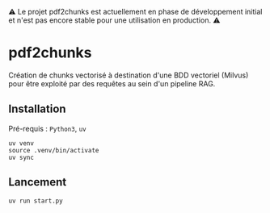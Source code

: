 ⚠️ Le projet pdf2chunks est actuellement en phase de développement initial et n'est pas encore stable pour une utilisation en production. ⚠️

# pdf2chunks

Création de chunks vectorisé à destination d'une BDD vectoriel (Milvus) pour être exploité par des requêtes au sein d'un pipeline RAG.

## Installation

Pré-requis : `Python3`, `uv` 

```shell
uv venv
source .venv/bin/activate
uv sync
```

## Lancement

```shell
uv run start.py
```
